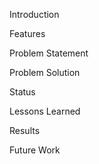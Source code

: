 Introduction

Features 

Problem Statement

Problem Solution 

Status

Lessons Learned

Results 

Future Work 

